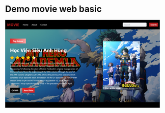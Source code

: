# Demo movie web basic

[![theme](./src/assets/theme.png)](https://movie-web-react-tailwind.vercel.app/)
